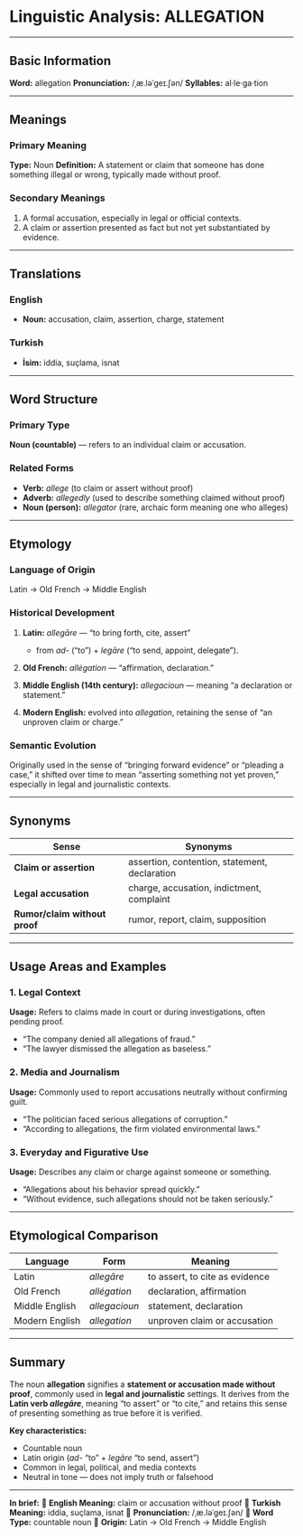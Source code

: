 # Linguistic Analysis: ALLEGATION

---

## Basic Information

**Word:** allegation
**Pronunciation:** /ˌæ.ləˈɡeɪ.ʃən/
**Syllables:** al·le·ga·tion

---

## Meanings

### Primary Meaning

**Type:** Noun
**Definition:** A statement or claim that someone has done something illegal or wrong, typically made without proof.

### Secondary Meanings

1. A formal accusation, especially in legal or official contexts.
2. A claim or assertion presented as fact but not yet substantiated by evidence.

---

## Translations

### English

- **Noun:** accusation, claim, assertion, charge, statement

### Turkish

- **İsim:** iddia, suçlama, isnat

---

## Word Structure

### Primary Type

**Noun (countable)** — refers to an individual claim or accusation.

### Related Forms

- **Verb:** _allege_ (to claim or assert without proof)
- **Adverb:** _allegedly_ (used to describe something claimed without proof)
- **Noun (person):** _allegator_ (rare, archaic form meaning one who alleges)

---

## Etymology

### Language of Origin

Latin → Old French → Middle English

### Historical Development

1. **Latin:** _allegāre_ — “to bring forth, cite, assert”

   - from _ad-_ (“to”) + _legāre_ (“to send, appoint, delegate”).

2. **Old French:** _allégation_ — “affirmation, declaration.”
3. **Middle English (14th century):** _allegacioun_ — meaning “a declaration or statement.”
4. **Modern English:** evolved into _allegation_, retaining the sense of “an unproven claim or charge.”

### Semantic Evolution

Originally used in the sense of “bringing forward evidence” or “pleading a case,” it shifted over time to mean “asserting something not yet proven,” especially in legal and journalistic contexts.

---

## Synonyms

| Sense                         | Synonyms                                      |
| ----------------------------- | --------------------------------------------- |
| **Claim or assertion**        | assertion, contention, statement, declaration |
| **Legal accusation**          | charge, accusation, indictment, complaint     |
| **Rumor/claim without proof** | rumor, report, claim, supposition             |

---

## Usage Areas and Examples

### 1. **Legal Context**

**Usage:** Refers to claims made in court or during investigations, often pending proof.

- “The company denied all allegations of fraud.”
- “The lawyer dismissed the allegation as baseless.”

### 2. **Media and Journalism**

**Usage:** Commonly used to report accusations neutrally without confirming guilt.

- “The politician faced serious allegations of corruption.”
- “According to allegations, the firm violated environmental laws.”

### 3. **Everyday and Figurative Use**

**Usage:** Describes any claim or charge against someone or something.

- “Allegations about his behavior spread quickly.”
- “Without evidence, such allegations should not be taken seriously.”

---

## Etymological Comparison

| Language       | Form          | Meaning                        |
| -------------- | ------------- | ------------------------------ |
| Latin          | _allegāre_    | to assert, to cite as evidence |
| Old French     | _allégation_  | declaration, affirmation       |
| Middle English | _allegacioun_ | statement, declaration         |
| Modern English | _allegation_  | unproven claim or accusation   |

---

## Summary

The noun **allegation** signifies a **statement or accusation made without proof**, commonly used in **legal and journalistic** settings.
It derives from the **Latin verb _allegāre_**, meaning “to assert” or “to cite,” and retains this sense of presenting something as true before it is verified.

**Key characteristics:**

- Countable noun
- Latin origin (_ad-_ “to” + _legāre_ “to send, assert”)
- Common in legal, political, and media contexts
- Neutral in tone — does not imply truth or falsehood

---

**In brief:**
🔹 **English Meaning:** claim or accusation without proof
🔹 **Turkish Meaning:** iddia, suçlama, isnat
🔹 **Pronunciation:** /ˌæ.ləˈɡeɪ.ʃən/
🔹 **Word Type:** countable noun
🔹 **Origin:** Latin → Old French → Middle English
